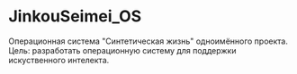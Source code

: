 # JinkouSeimei_OS
Операционная система "Синтетическая жизнь" одноимённого проекта. Цель: разработать операционную систему для поддержки искуственного интелекта.
